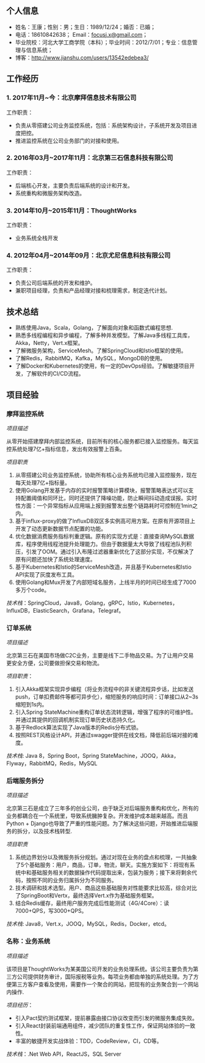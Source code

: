 ## 个人信息

- 姓名：王康；性别：男；生日：1989/12/24；婚否：已婚；
- 电话：18610842638； Email：focusj.x@gmail.com；
- 毕业院校：河北大学工商学院（本科）；毕业时间：2012/7/01；专业：信息管理与信息系统；
- 博客：http://www.jianshu.com/users/13542edebea3/

## 工作经历

### 1. 2017年11月~今：北京摩拜信息技术有限公司
工作职责：
- 负责从零搭建公司业务监控系统，包括：系统架构设计，子系统开发及项目进度把控。
- 推进监控系统在公司业务部门的对接和使用。

### 2. 2016年03月~2017年11月：北京第三石信息科技有限公司
工作职责：
- 后端核心开发，主要负责后端系统的设计和开发。
- 系统重构和微服务架构改造。

### 3. 2014年10月~2015年11月：ThoughtWorks
工作职责：
- 业务系统全栈开发

### 4. 2012年04月~2014年09月：北京尤尼信息科技有限公司
工作职责：
- 负责公司后端系统的开发和维护。
- 兼职项目经理，负责和产品经理对接和梳理需求，制定迭代计划。 

## 技术总结

- 熟练使用Java，Scala，Golang，了解面向对象和函数式编程思想.
- 熟悉多线程编程和异步编程，了解多种并发模型。了解Java多线程工具库，Akka，Netty，Vert.x框架。
- 了解微服务架构，ServiceMesh。了解SpringCloud和Istio框架的使用。
- 了解Redis，RabbitMQ，Kafka，MySQL，MongoDB的使用。
- 了解Docker和Kubernetes的使用，有一定的DevOps经验。了解敏捷项目开发，了解软件的CI/CD流程。

## 项目经验

### 摩拜监控系统

*项目描述*

从零开始搭建摩拜内部监控系统，目前所有的核心服务都已接入监控服务。每天监控系统处理7亿+指标信息，发出有效报警上百条。

*项目职责*

1. 从零搭建公司业务监控系统，协助所有核心业务系统均已接入监控服务，现在每天处理7亿+指标量。
2. 使用Golang开发基于内存的实时报警策略计算模块，报警策略表达式可以支持配置阈值和同环比，同时还提供了降噪功能，防止瞬间抖动造成误报。实时性方面：一个异常指标从应用端上报到报警发出整个链路耗时可控制在1min之内。
3. 基于influx-proxy的做了InfluxDB双区多实例高可用方案。在原有开源项目上开发了动态更新数据节点配置的功能。
4. 优化数据消费服务指标判重逻辑。原有的实现方式是：直接查询MySQL数据库，程序使用线程池提升处理能力。但由于数据量太大导致了线程池队列积压，引发了OOM。通过引入布隆过滤器重新优化了这部分实现，不仅解决了原有问题还加快了系统处理速度。
5. 基于Kubernetes和Istio的ServiceMesh改造，并且基于Kubernetes和Istio API实现了灰度发布工具。
6. 使用Golang和Mux开发了内部短域名服务，上线半月的时间已经生成了7000多万个code。

*技术栈*：SpringCloud，Java8，Golang，gRPC，Istio，Kubernetes，InfluxDB，ElasticSearch，Grafana，Telegraf。

### 订单系统

*项目描述*

北京第三石在美国市场做C2C业务，主要是线下二手物品交易。为了让用户交易更安全方便，公司要做担保交易和物流。

*项目职责*：

1. 引入Akka框架实现异步编程（将业务流程中的非关键流程异步话，比如发送push，订单扣费邮件等都可异步化），缩短服务的响应时间：订单接口从2~3s缩短到1s内。
2. 引入Spring StateMachine重构订单状态流转逻辑，增强了程序的可维护性。并通过其提供的回调机制实现订单历史状态持久化。
3. 基于Redlock算法实现了Java版本的Redis分布式锁。
4. 按照REST风格设计API，并通过swagger提供在线文档，降低前后端对接的难度。

*技术栈*: Java 8，Spring Boot，Spring StateMachine，JOOQ，Akka，Flyway，RabbitMQ，Redis，MySQL

### 后端服务拆分

*项目描述*

北京第三石是成立了三年多的创业公司，由于缺乏对后端服务重构和优化，所有的业务都耦合在一个系统里，导致系统臃肿复杂。开发维护成本越来越高。而且Python + Django也导致了严重的性能问题。为了解决这些问题，开始推进后端服务的拆分，以及技术栈转型.

*项目职责*

1. 系统边界划分以及微服务拆分规划。通过对现在业务的盘点和梳理，一共抽象了5个基础服务：用户，商品，订单，物流，聊天。实施方案如下：将现有系统中和基础服务相关的数据操作代码提取出来，包装为服务；接下来将剩余代码，按照不同的业务归属拆分为不同服务。
2. 技术调研和技术选型。用户、商品这些基础服务对性能要求比较高，综合对比了SpringBoot和Vertx，最终选择Vert.x作为基础服务框架。
3. 结合Redis缓存，最终用户服务完成后性能测试（4G/4Core）：读7000+QPS，写3000+QPS。
   
*技术栈*: Java8，Vert.x，JOOQ，MySQL，Redis，Docker，etcd。

### 名称：业务系统

*项目描述*

该项目是ThoughtWorks为某美国公司开发的业务处理系统。该公司主要负责为第三方公司提供财务审计，国际报税等业务。每项业务都由单独的系统处理。为了方便第三方客户查看及使用，需要作一个聚合的网站，把现有的业务聚合到一个网站内操作.

*项目经历*：

- 引入Pact契约测试框架，提前暴露由接口协议改变而引发的微服务集成失败。
- 引入React封装前端通用组件，减少团队的重复性工作，保证网站体验的一致性。
- 丰富的敏捷开发实战体验：TDD，CodeReview，CI，CD等。

*技术栈*：.Net Web API，ReactJS，SQL Server
